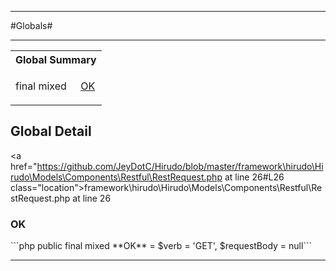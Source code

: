 - - -

#Globals#

- - -

<table id="summary_global" class="title">
<tr><th colspan="2" class="title">Global Summary</th></tr>
<tr>
<td class="nx">final  mixed</td>
<td class="description"><p class="name"><a href="#OK">OK</a></p></td>
</tr>
</table>

<h2 id="detail_global">Global Detail</h2>

<a href="https://github.com/JeyDotC/Hirudo/blob/master/framework\hirudo\Hirudo\Models\Components\Restful\RestRequest.php at line 26#L26 class="location">framework\hirudo\Hirudo\Models\Components\Restful\RestRequest.php at line 26</a>

<h3 id="OK">OK</h3>
```php
public final  mixed **OK** = $verb = 'GET', $requestBody = null```
<div class="details">
</div>

- - -

